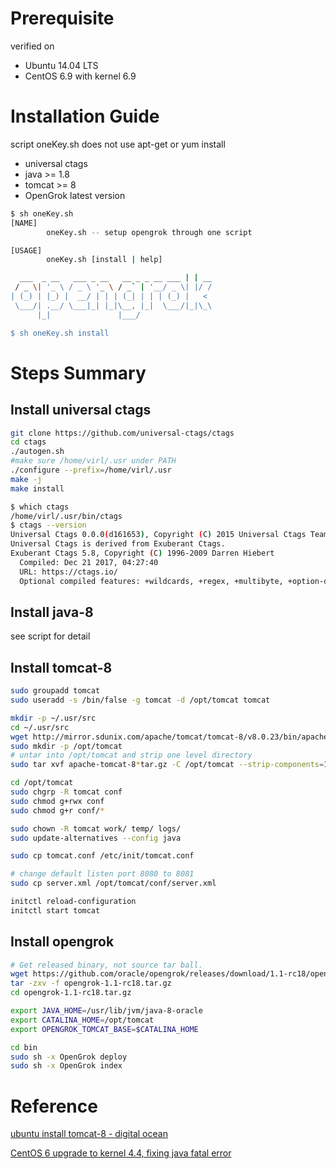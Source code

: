 # Prerequisite
verified on 
* Ubuntu 14.04 LTS
* CentOS 6.9 with kernel 6.9

# Installation Guide
script oneKey.sh does not use apt-get or yum install

* universal ctags
* java   >= 1.8
* tomcat >= 8
* OpenGrok latest version

```bash
$ sh oneKey.sh 
[NAME]
        oneKey.sh -- setup opengrok through one script

[USAGE]
        oneKey.sh [install | help]

  ___  _ __   ___ _ __   __ _ _ __ ___ | | __
 / _ \| '_ \ / _ \ '_ \ / _` | '__/ _ \| |/ /
| (_) | |_) |  __/ | | | (_| | | | (_) |   <
 \___/| .__/ \___|_| |_|\__, |_|  \___/|_|\_\
      |_|               |___/

$ sh oneKey.sh install

```
# Steps Summary
## Install universal ctags
```bash
git clone https://github.com/universal-ctags/ctags
cd ctags
./autogen.sh
#make sure /home/virl/.usr under PATH
./configure --prefix=/home/virl/.usr
make -j
make install

$ which ctags
/home/virl/.usr/bin/ctags
$ ctags --version
Universal Ctags 0.0.0(d161653), Copyright (C) 2015 Universal Ctags Team
Universal Ctags is derived from Exuberant Ctags.
Exuberant Ctags 5.8, Copyright (C) 1996-2009 Darren Hiebert
  Compiled: Dec 21 2017, 04:27:40
  URL: https://ctags.io/
  Optional compiled features: +wildcards, +regex, +multibyte, +option-directory, +xpath

```

## Install java-8
see script for detail

## Install tomcat-8
```bash
sudo groupadd tomcat
sudo useradd -s /bin/false -g tomcat -d /opt/tomcat tomcat

mkdir -p ~/.usr/src
cd ~/.usr/src
wget http://mirror.sdunix.com/apache/tomcat/tomcat-8/v8.0.23/bin/apache-tomcat-8.0.23.tar.gz
sudo mkdir -p /opt/tomcat
# untar into /opt/tomcat and strip one level directory
sudo tar xvf apache-tomcat-8*tar.gz -C /opt/tomcat --strip-components=1

cd /opt/tomcat
sudo chgrp -R tomcat conf
sudo chmod g+rwx conf
sudo chmod g+r conf/*

sudo chown -R tomcat work/ temp/ logs/
sudo update-alternatives --config java

sudo cp tomcat.conf /etc/init/tomcat.conf

# change default listen port 8080 to 8081
sudo cp server.xml /opt/tomcat/conf/server.xml

initctl reload-configuration
initctl start tomcat

```

## Install opengrok
```bash
# Get released binary, not source tar ball.
wget https://github.com/oracle/opengrok/releases/download/1.1-rc18/opengrok-1.1-rc18.tar.gz
tar -zxv -f opengrok-1.1-rc18.tar.gz
cd opengrok-1.1-rc18.tar.gz

export JAVA_HOME=/usr/lib/jvm/java-8-oracle
export CATALINA_HOME=/opt/tomcat
export OPENGROK_TOMCAT_BASE=$CATALINA_HOME

cd bin
sudo sh -x OpenGrok deploy
sudo sh -x OpenGrok index

```

# Reference
[ubuntu install tomcat-8 - digital ocean](https://www.digitalocean.com/community/tutorials/how-to-install-apache-tomcat-8-on-ubuntu-14-04)

[CentOS 6 upgrade to kernel 4.4, fixing java fatal error](https://www.jianshu.com/p/25d8ecc75846)
